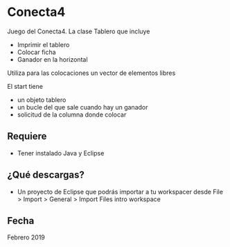 # Conecta4

Juego del Conecta4. La clase Tablero que incluye

* Imprimir el tablero
* Colocar ficha
* Ganador en la horizontal

Utiliza para las colocaciones un vector de elementos libres

El start tiene
* un objeto tablero
* un bucle del que sale cuando hay un ganador
* solicitud de la columna donde colocar

## Requiere
* Tener instalado Java y Eclipse

## ¿Qué descargas? 
* Un proyecto de Eclipse que podrás importar a tu workspacer desde File > Import > General > Import Files intro workspace

## Fecha
Febrero 2019
